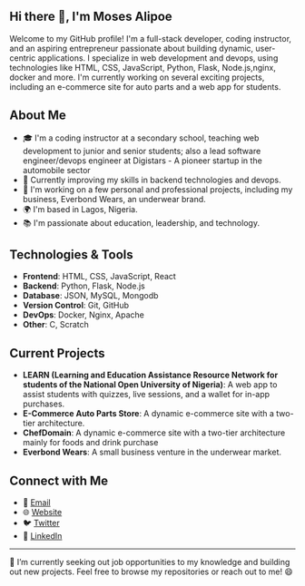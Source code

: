 ## Hi there 👋, I'm Moses Alipoe

Welcome to my GitHub profile! I'm a full-stack developer, coding instructor, and an aspiring entrepreneur passionate about building dynamic, user-centric applications. I specialize in web development and devops, using technologies like HTML, CSS, JavaScript, Python, Flask, Node.js,nginx, docker and more. I'm currently working on several exciting projects, including an e-commerce site for auto parts and a web app for students.

## About Me

- 🎓 I'm a coding instructor at a secondary school, teaching web development to junior and senior students; also a lead software engineer/devops engineer at Digistars - A pioneer startup in the automobile sector
- 🌱 Currently improving my skills in backend technologies and devops.
- 💼 I'm working on a few personal and professional projects, including my business, Everbond Wears, an underwear brand.
- 🌍 I'm based in Lagos, Nigeria.
- 📚 I'm passionate about education, leadership, and technology.

## Technologies & Tools

- **Frontend**: HTML, CSS, JavaScript, React
- **Backend**: Python, Flask, Node.js
- **Database**: JSON, MySQL, Mongodb
- **Version Control**: Git, GitHub
- **DevOps**: Docker, Nginx, Apache
- **Other**: C, Scratch 

## Current Projects

- **LEARN (Learning and Education Assistance Resource Network for students of the National Open University of Nigeria)**: A web app to assist students with quizzes, live sessions, and a wallet for in-app purchases.
- **E-Commerce Auto Parts Store**: A dynamic e-commerce site with a two-tier architecture.
- **ChefDomain**: A dynamic e-commerce site with a two-tier architecture mainly for foods and drink purchase 
- **Everbond Wears**: A small business venture in the underwear market.

## Connect with Me

- 📧 [Email](mailto:alipoemoses646@gmail.com)
- 🌐 [Website](https://your-website-link.com)
- 🐦 [Twitter](https://twitter.com/MosesAlipoe6)
- 🔗 [LinkedIn](https://www.linkedin.com/in/mosesalipoe)

---

🔭 I’m currently seeking out job opportunities to my knowledge and building out new projects. Feel free to browse my repositories or reach out to me! 😄


